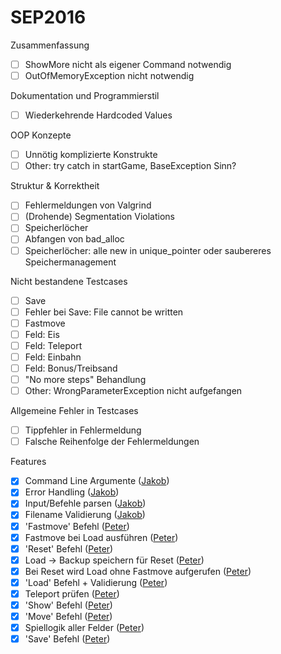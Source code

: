 # SEP2016

Zusammenfassung
- [ ] ShowMore nicht als eigener Command notwendig
- [ ] OutOfMemoryException nicht notwendig

Dokumentation und Programmierstil
- [ ] Wiederkehrende Hardcoded Values

 OOP Konzepte
- [ ] Unnötig komplizierte Konstrukte
- [ ] Other: try catch in startGame, BaseException Sinn?

Struktur & Korrektheit
- [ ] Fehlermeldungen von Valgrind
- [ ] (Drohende) Segmentation Violations
- [ ] Speicherlöcher
- [ ] Abfangen von bad_alloc
- [ ] Speicherlöcher: alle new in unique_pointer oder saubereres Speichermanagement

Nicht bestandene Testcases
- [ ] Save
- [ ] Fehler bei Save: File cannot be written
- [ ] Fastmove
- [ ] Feld: Eis
- [ ] Feld: Teleport
- [ ] Feld: Einbahn
- [ ] Feld: Bonus/Treibsand
- [ ] "No more steps" Behandlung
- [ ] Other: WrongParameterException nicht aufgefangen

Allgemeine Fehler in Testcases
- [ ] Tippfehler in Fehlermeldung
- [ ] Falsche Reihenfolge der Fehlermeldungen

Features
- [x] Command Line Argumente ([Jakob](https://github.com/jguertl))
- [x] Error Handling ([Jakob](https://github.com/jguertl))
- [x] Input/Befehle parsen ([Jakob](https://github.com/jguertl))
- [x] Filename Validierung ([Jakob](https://github.com/jguertl))
- [x] 'Fastmove' Befehl ([Peter](https://github.com/petbuer))
- [x] Fastmove bei Load ausführen ([Peter](https://github.com/petbuer))
- [x] 'Reset' Befehl ([Peter](https://github.com/petbuer))
- [x] Load -> Backup speichern für Reset ([Peter](https://github.com/petbuer))
- [x] Bei Reset wird Load ohne Fastmove aufgerufen ([Peter](https://github.com/petbuer))
- [x] 'Load' Befehl + Validierung ([Peter](https://github.com/petbuer))
- [x] Teleport prüfen ([Peter](https://github.com/petbuer))
- [x] 'Show' Befehl ([Peter](https://github.com/petbuer))
- [x] 'Move' Befehl ([Peter](https://github.com/petbuer))
- [x] Spiellogik aller Felder ([Peter](https://github.com/petbuer))
- [x] 'Save' Befehl ([Peter](https://github.com/petbuer))

